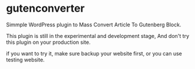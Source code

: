 # gutenconverter
Simmple WordPress plugin to Mass Convert Article To Gutenberg Block.

This plugin is still in the experimental and development stage, And don't try this plugin on your production site.

if you want to try it, make sure backup your website first, or you can use testing website.


